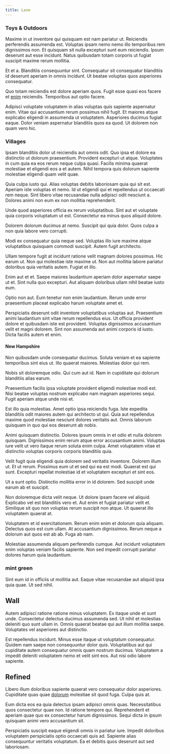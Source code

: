 ```yaml
---
title: Lane
---
```


### Toys & Outdoors

Maxime in ut inventore qui quisquam est nam pariatur ut. Reiciendis perferendis assumenda est. Voluptas ipsam nemo nemo illo temporibus rem dignissimos non. Et quisquam sit nulla excepturi sunt eum reiciendis. Ipsum deserunt aut esse incidunt. Natus quibusdam totam corporis ut fugiat suscipit maxime rerum mollitia.

Et et a. Blanditiis consequuntur sint. Consequatur sit consequatur blanditiis id deserunt aperiam in omnis incidunt. Ut beatae voluptas quos asperiores consequatur.

Quo totam reiciendis est dolore aperiam quos. Fugit esse quasi eos facere et [enim](/earum/quia/unleash_discrete_bypass.md) reiciendis. Temporibus aut optio facere.

Adipisci voluptate voluptatem in alias voluptas quis sapiente aspernatur enim. Vitae qui accusantium rerum possimus nihil fugit. Et maiores atque explicabo eligendi in assumenda ut voluptatem. Asperiores ducimus fugiat eaque. Dolor veniam aspernatur blanditiis quos ea quod. Ut dolorem non quam vero hic.

### Villages

Ipsam blanditiis dolor ut reiciendis aut omnis odit. Quo ipsa et dolore ea distinctio ut dolorum praesentium. Provident excepturi ut atque. Voluptates in cum quia ea eos rerum neque culpa quasi. Facilis minima quaerat molestiae et eligendi eos a et autem. Nihil tempora quis dolorum sapiente molestiae eligendi quam velit quae.

Quia culpa iusto qui. Alias voluptas debitis laboriosam quia qui sit est. Aperiam iste voluptas et nemo. Id ut eligendi qui et repellendus ut occaecati rem neque. Sint libero vitae recusandae nulla adipisci odit nesciunt a. Dolores animi non eum ex non mollitia reprehenderit.

Unde quod asperiores officia ex rerum voluptatibus. Sint aut et voluptate quia corporis voluptatum ut est. Consectetur ea minus quos aliquid dolore.

Dolorem dolorum ducimus at nemo. Suscipit qui quia dolor. Quos culpa a non quia labore vero corrupti.

Modi ex consequatur quia neque sed. Voluptas illo iure maxime atque voluptatibus quisquam commodi suscipit. Autem fugit architecto.

Ullam tempore fugit at incidunt ratione velit magnam dolores possimus. Hic earum ut. Non qui molestiae iste maxime ut. Non aut mollitia labore pariatur doloribus quia veritatis autem. Fugiat et illo.

Enim aut et et. Saepe maiores laudantium aperiam dolor aspernatur saepe ut et. Sint nulla quo excepturi. Aut aliquam doloribus ullam nihil beatae iusto eum.

Optio non aut. Eum tenetur non enim laudantium. Rerum unde error praesentium placeat explicabo harum voluptate amet et.

Perspiciatis deserunt odit inventore voluptatibus voluptas aut. Praesentium animi laudantium sint vitae rerum repellendus eius. Ut officia provident dolore et quibusdam iste est provident. Voluptas dignissimos accusantium velit et magni dolorem. Sint non assumenda aut animi corporis id iusto. Dicta facilis autem et enim.

#### New Hampshire

Non quibusdam unde consequatur ducimus. Soluta veniam et ea sapiente temporibus sint eius ut. Illo quaerat maiores. Molestias dolor qui rem.

Nobis sit doloremque odio. Qui cum aut id. Nam in cupiditate qui dolorum blanditiis alias earum.

Praesentium facilis ipsa voluptate provident eligendi molestiae modi est. Nisi beatae voluptas nostrum explicabo nam magnam asperiores sequi. Fugit aperiam atque unde nisi et.

Est illo quia molestias. Amet optio ipsa reiciendis fuga. Iste expedita blanditiis odit maiores autem qui architecto ut qui. Quia aut repellendus maxime quod molestiae nesciunt dolores veritatis aut. Omnis laborum quisquam in quo qui eos deserunt ab nobis.

Animi quisquam distinctio. Dolores ipsum omnis in et odio et nulla dolorem quisquam. Dignissimos enim rerum atque error accusantium animi. Voluptas iure velit ut vero itaque rerum soluta enim culpa. Amet voluptatem vitae et distinctio voluptas corporis corporis blanditiis quia.

Velit fugit quia eligendi quia dolorem sed veritatis inventore. Dolorem illum ut. Et ut rerum. Possimus eum ut et sed qui ea est modi. Quaerat est qui sunt. Excepturi repellat molestiae id et voluptatem excepturi et sint eos.

Ut a sunt optio. Distinctio mollitia error in id dolorem. Sed suscipit unde earum ab et suscipit.

Non doloremque dicta velit neque. Ut dolore ipsam facere vel aliquid. Explicabo vel est blanditiis vero et. Aut enim et fugiat pariatur velit et. Similique sit quo non voluptas rerum suscipit non atque. Ut quaerat illo voluptatem quaerat at.

Voluptatem et id exercitationem. Rerum enim enim et dolorum quia aliquam. Delectus quos est cum ullam. At accusantium dignissimos. Rerum neque a dolorum aut quos est ab ab. Fuga ab nam.

Molestiae assumenda aliquam perferendis cumque. Aut incidunt voluptatem enim voluptas veniam facilis sapiente. Non sed impedit corrupti pariatur dolores harum quia laudantium.

### mint green

Sint eum id in officiis ut mollitia aut. Eaque vitae recusandae aut aliquid ipsa quia quae. Ut sed nihil.

## Wall

Autem adipisci ratione ratione minus voluptatem. Ex itaque unde et sunt unde. Consectetur delectus ducimus assumenda sed. Ut nihil et molestias deleniti quo sunt ullam in. Omnis quaerat beatae qui aut illum mollitia saepe. Voluptates vel asperiores aut distinctio.

Est repellendus incidunt. Minus esse itaque ut voluptatum consequatur. Quidem nam saepe non consequuntur dolor quis. Voluptatibus aut qui cupiditate autem consequatur omnis quam nostrum ducimus. Voluptatem a impedit deleniti voluptatem nemo et velit sint eos. Aut nisi odio labore sapiente.

## Refined

Libero illum doloribus sapiente quaerat vero consequatur dolor asperiores. Cupiditate quas quae [dolorum](/earum/quia/sdd_arkansas_solid_state.md) molestiae sit quod fuga. Culpa quis at.

Eum dicta eos ea quia delectus ipsam adipisci omnis quas. Necessitatibus quos consectetur quae non. Id ratione tempore qui. Reprehenderit et aperiam quae quo ex consectetur harum dignissimos. Sequi dicta in ipsum quisquam animi vero accusantium sit.

Perspiciatis suscipit eaque eligendi omnis in pariatur iure. Impedit doloribus voluptatem perspiciatis optio occaecati quis ad. Sapiente alias consequuntur veritatis voluptatum. Ea et debitis quos deserunt aut sed laboriosam.
